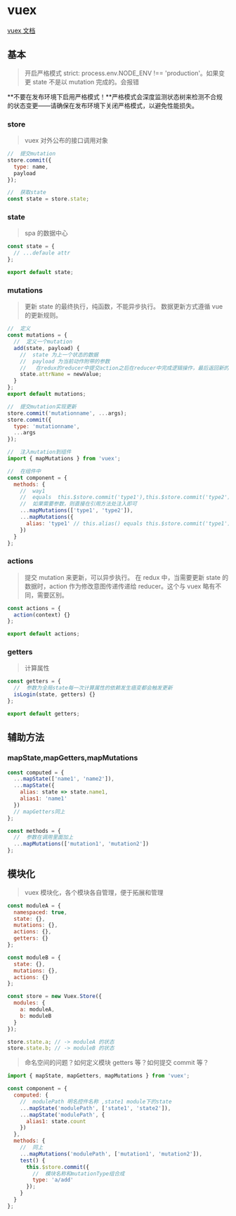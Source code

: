 # vuex

[vuex 文档](https://vuex.vuejs.org/zh/)

## 基本

> 开启严格模式 strict: process.env.NODE_ENV !== 'production'。如果变更 state 不是以 mutation 完成的。会报错

**不要在发布环境下启用严格模式！**严格模式会深度监测状态树来检测不合规的状态变更——请确保在发布环境下关闭严格模式，以避免性能损失。

### store

> vuex 对外公布的接口调用对象

```javascript {.line-numbers}
//  提交mutation
store.commit({
  type: name,
  payload
});

//  获取state
const state = store.state;
```

### state

> spa 的数据中心

```javascript {.line-numbers}
const state = {
  // ...defaule attr
};

export default state;
```

### mutations

> 更新 state 的最终执行，纯函数，不能异步执行。
> 数据更新方式遵循 vue 的更新规则。

```javascript {.line-numbers}
//  定义
const mutations = {
  //  定义一个mutation
  add(state, payload) {
    //  state 为上一个状态的数据
    //  payload 为当前动作附带的参数
    //   在redux的reducer中提交action之后在reducer中完成逻辑操作，最后返回新的state来完成更新，这和vuex的实现方式不同！
    state.attrName = newValue;
  }
};
export default mutations;

//  提交mutation实现更新
store.commit('mutationname', ...args);
store.commit({
  type: 'mutationname',
  ...args
});

//  注入mutation到组件
import { mapMutations } from 'vuex';

//  在组件中
const component = {
  methods: {
    //  way1
    //  equals  this.$store.commit('type1'),this.$store.commit('type2')
    //  如果需要参数，则直接在引用方法处注入即可
    ...mapMutations(['type1', 'type2']),
    ...mapMutations({
      alias: 'type1' // this.alias() equals this.$store.commit('type1')
    })
  }
};
```

### actions

> 提交 mutation 来更新，可以异步执行。
> 在 redux 中，当需要更新 state 的数据时，action 作为修改意图传递传递给 reducer。这个与 vuex 略有不同，需要区别。

```javascript {.line-numbers}
const actions = {
  action(context) {}
};

export default actions;
```

### getters

> 计算属性

```javascript {.line-numbers}
const getters = {
  //  参数为全局state每一次计算属性的依赖发生癌变都会触发更新
  isLogin(state, getters) {}
};

export default getters;
```

## 辅助方法

### mapState,mapGetters,mapMutations

```javascript
const computed = {
  ...mapState(['name1', 'name2']),
  ...mapState({
    alias: state => state.name1,
    alias1: 'name1'
  })
  // mapGetters同上
};

const methods = {
  //  参数在调用里面加上
  ...mapMutations(['mutation1', 'mutation2'])
};
```

## 模块化

> vuex 模块化，各个模块各自管理，便于拓展和管理

```javascript {.line-numbers}
const moduleA = {
  namespaced: true,
  state: {},
  mutations: {},
  actions: {},
  getters: {}
};

const moduleB = {
  state: {},
  mutations: {},
  actions: {}
};

const store = new Vuex.Store({
  modules: {
    a: moduleA,
    b: moduleB
  }
});

store.state.a; // -> moduleA 的状态
store.state.b; // -> moduleB 的状态
```

> 命名空间的问题？如何定义模块 getters 等？如何提交 commit 等？

```javascript {.line-numbers}
import { mapState, mapGetters, mapMutations } from 'vuex';

const component = {
  computed: {
    //  modulePath 明名控件名称 ,state1 module下的state
    ...mapState('modulePath', ['state1', 'state2']),
    ...mapState('modulePath', {
      alias1: state.count
    })
  },
  methods: {
    //  同上
    ...mapMutations('modulePath', ['mutation1', 'mutation2']),
    test() {
      this.$store.commit({
        //  模块名称和mutationType组合成
        type: 'a/add'
      });
    }
  }
};
```

